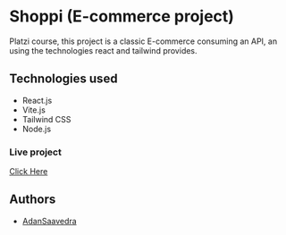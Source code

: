 # Shoppi (E-commerce project)

Platzi course, this project is a classic E-commerce consuming an API, an using the technologies react and tailwind provides.

## Technologies used
- React.js
- Vite.js
- Tailwind CSS
- Node.js

### Live project
[Click Here](https://voluble-clafoutis-1fd801.netlify.app)


## Authors

- [AdanSaavedra](https://www.linkedin.com/in/adansaavedra/)
